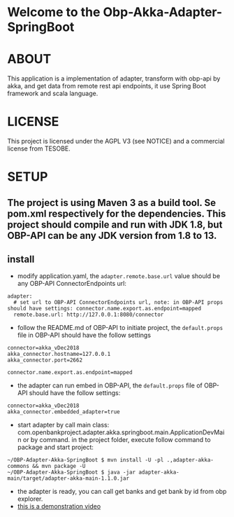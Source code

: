 Welcome to the Obp-Akka-Adapter-SpringBoot
===============================

# ABOUT

This application is a implementation of adapter, transform with obp-api by akka, and get data from remote rest api endpoints, it use Spring Boot framework and scala language.



# LICENSE

This project is licensed under the AGPL V3 (see NOTICE) and a commercial license from TESOBE.

# SETUP

The project is using Maven 3 as a build tool.
Se pom.xml respectively for the dependencies.
This project should compile and run with JDK 1.8, but OBP-API can be any JDK version from 1.8 to 13.
--
## install
* modify application.yaml, the `adapter.remote.base.url` value should be any OBP-API ConnectorEndpoints url: 
```
adapter:
  # set url to OBP-API ConnectorEndpoints url, note: in OBP-API props should have settings: connector.name.export.as.endpoint=mapped
  remote.base.url: http://127.0.0.1:8080/connector
```
* follow the README.md of OBP-API to initiate project, the `default.props` file in OBP-API should have the follow settings
```
connector=akka_vDec2018
akka_connector.hostname=127.0.0.1
akka_connector.port=2662

connector.name.export.as.endpoint=mapped
```

* the adapter can run embed in OBP-API, the `default.props` file of OBP-API should have the follow settings:
```
connector=akka_vDec2018
akka_connector.embedded_adapter=true
```

* start adapter by call main class: com.openbankproject.adapter.akka.springboot.main.ApplicationDevMain
or by command.
in the project folder, execute follow command to package and start project:

```
~/OBP-Adapter-Akka-SpringBoot $ mvn install -U -pl .,adapter-akka-commons && mvn package -U
~/OBP-Adapter-Akka-SpringBoot $ java -jar adapter-akka-main/target/adapter-akka-main-1.1.0.jar
```
* the adapter is ready, you can call get banks and get bank by id from obp explorer.
* [this is a demonstration video](https://vimeo.com/441506798)